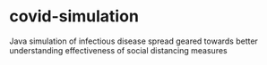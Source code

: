 # covid-simulation
Java simulation of infectious disease spread geared towards better understanding effectiveness of social distancing measures
